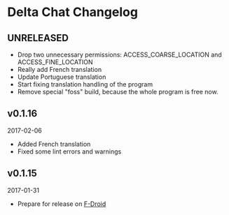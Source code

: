 # Delta Chat Changelog

## UNRELEASED
* Drop two unnecessary permissions: ACCESS_COARSE_LOCATION and ACCESS_FINE_LOCATION
* Really add French translation
* Update Portuguese translation
* Start fixing translation handling of the program
* Remove special "foss" build, because the whole program is free now.

## v0.1.16
2017-02-06

* Added French translation
* Fixed some lint errors and warnings

## v0.1.15
2017-01-31

* Prepare for release on [F-Droid](https://f-droid.org/)
